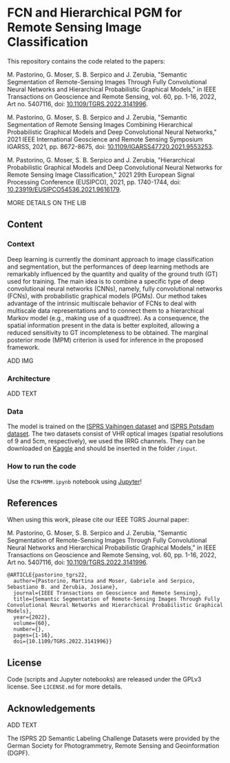 # FCN and Hierarchical PGM for Remote Sensing Image Classification


This repository contains the code related to the papers:  

M. Pastorino, G. Moser, S. B. Serpico and J. Zerubia, "Semantic Segmentation of Remote-Sensing Images Through Fully Convolutional Neural Networks and Hierarchical Probabilistic Graphical Models," in IEEE Transactions on Geoscience and Remote Sensing, vol. 60, pp. 1-16, 2022, Art no. 5407116, doi: [10.1109/TGRS.2022.3141996](https://ieeexplore.ieee.org/document/9676578).

M. Pastorino, G. Moser, S. B. Serpico and J. Zerubia, "Semantic Segmentation of Remote Sensing Images Combining Hierarchical Probabilistic Graphical Models and Deep Convolutional Neural Networks," 2021 IEEE International Geoscience and Remote Sensing Symposium IGARSS, 2021, pp. 8672-8675, doi: [10.1109/IGARSS47720.2021.9553253](https://ieeexplore.ieee.org/document/9553253).

M. Pastorino, G. Moser, S. B. Serpico and J. Zerubia, "Hierarchical Probabilistic Graphical Models and Deep Convolutional Neural Networks for Remote Sensing Image Classification," 2021 29th European Signal Processing Conference (EUSIPCO), 2021, pp. 1740-1744, doi: [10.23919/EUSIPCO54536.2021.9616179](https://ieeexplore.ieee.org/document/9616179).

MORE DETAILS ON THE LIB

## Content

### Context

Deep learning is currently the dominant approach to image classification and segmentation, but the performances of deep learning methods are remarkably influenced by the quantity and quality of the ground truth (GT) used for training. The main idea is to combine a specific type of deep convolutional neural networks (CNNs), namely, fully convolutional networks (FCNs), with probabilistic graphical models (PGMs). Our method takes advantage of the intrinsic multiscale behavior of FCNs to deal with multiscale data representations and to connect them to a hierarchical Markov model (e.g., making use of a quadtree). As a consequence, the spatial information present in the data is better exploited, allowing a reduced sensitivity to GT incompleteness to be obtained. The marginal posterior mode (MPM) criterion is used for inference in the proposed framework.

ADD IMG

### Architecture

ADD TEXT

### Data

The model is trained on the [ISPRS Vaihingen dataset](http://www2.isprs.org/commissions/comm3/wg4/2d-sem-label-vaihingen.html) and [ISPRS Potsdam dataset](http://www2.isprs.org/potsdam-2d-semantic-labeling.html). The two datasets consist of VHR optical images (spatial resolutions of 9 and 5cm, respectively), we used the IRRG channels. They can be downloaded on [Kaggle](https://www.kaggle.com/datasets/bkfateam/potsdamvaihingen) and should be inserted in the folder `/input`.


### How to run the code

Use the `FCN+MPM.ipynb` notebook using [Jupyter](https://jupyter.org/)!


## References

When using this work, please cite our IEEE TGRS Journal paper:

M. Pastorino, G. Moser, S. B. Serpico and J. Zerubia, "Semantic Segmentation of Remote-Sensing Images Through Fully Convolutional Neural Networks and Hierarchical Probabilistic Graphical Models," in IEEE Transactions on Geoscience and Remote Sensing, vol. 60, pp. 1-16, 2022, Art no. 5407116, doi: [10.1109/TGRS.2022.3141996](https://ieeexplore.ieee.org/document/9676578). 

```
@ARTICLE{pastorino_tgrs22,
  author={Pastorino, Martina and Moser, Gabriele and Serpico, Sebastiano B. and Zerubia, Josiane},
  journal={IEEE Transactions on Geoscience and Remote Sensing}, 
  title={Semantic Segmentation of Remote-Sensing Images Through Fully Convolutional Neural Networks and Hierarchical Probabilistic Graphical Models}, 
  year={2022},
  volume={60},
  number={},
  pages={1-16},
  doi={10.1109/TGRS.2022.3141996}}
```

## License

Code (scripts and Jupyter notebooks) are released under the GPLv3 license. See `LICENSE.md` for more details.

## Acknowledgements

ADD TEXT

The ISPRS 2D Semantic Labeling Challenge Datasets were provided by the German Society for Photogrammetry, Remote Sensing and Geoinformation (DGPF).


